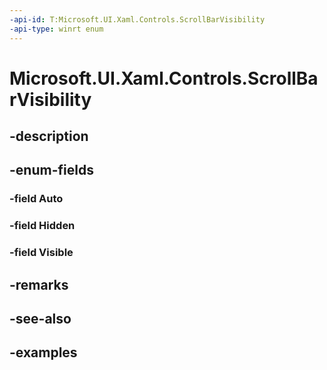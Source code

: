```yaml
---
-api-id: T:Microsoft.UI.Xaml.Controls.ScrollBarVisibility
-api-type: winrt enum
---
```


# Microsoft.UI.Xaml.Controls.ScrollBarVisibility

<!--
public enum ScrollBarVisibility
-->


## -description

## -enum-fields

### -field Auto

### -field Hidden

### -field Visible

## -remarks

## -see-also

## -examples


